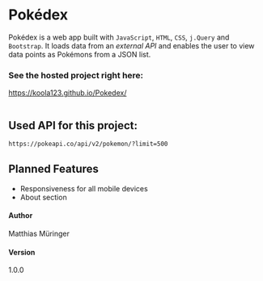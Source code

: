 # Pokédex

Pokédex is a web app built with `JavaScript`, `HTML`, `CSS`, `j.Query` and `Bootstrap`.
It loads data from an *external API* and enables the user to view data points as Pokémons from a JSON list.


### See the hosted project right here:
https://koola123.github.io/Pokedex/

![]()

## Used API for this project:
```html
https://pokeapi.co/api/v2/pokemon/?limit=500
```




## Planned Features
* Responsiveness for all mobile devices
* About section

#### Author
Matthias Müringer

#### Version
1.0.0
